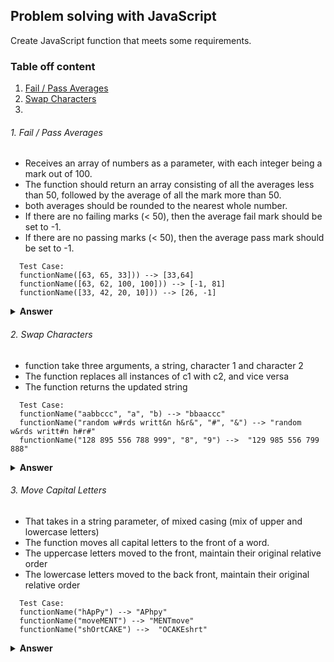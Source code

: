 ## Problem solving with JavaScript

Create JavaScript function that meets some requirements.

### Table off content
  1. [ Fail / Pass Averages](https://github.com/siddique000/JS-problem#1-fail--pass-averages)
  2. [ Swap Characters](https://github.com/siddique000/JS-problem#2-swap-characters)
  3. 

###### 1. Fail / Pass Averages
  
  - Receives an array of numbers as a parameter, with each integer being a mark out of 100.
  - The function should return an array consisting of all the averages less than 50, followed by the average
of all the mark more than 50.
  - both averages should be rounded to the nearest whole number. 
  - If there are no failing marks (< 50), then the average fail mark should be set to -1.
  - If there are no passing marks (< 50), then the average pass mark should be set to -1.

>
      Test Case:
      functionName([63, 65, 33])) --> [33,64] 
      functionName([63, 62, 100, 100])) --> [-1, 81]
      functionName([33, 42, 20, 10])) --> [26, -1]
  
<details><summary><b>Answer</b></summary>

```javaScript
function failPassAverage(arr) {
  const failArr = arr.filter((i) => i < 50);
  const passArr = arr.filter((i) => i >= 50 && i != 0);

  const failAvg =
    failArr.length !== 0
      ? Math.round(failArr.reduce((a, b) => a + b) / failArr.length)
      : -1;
  const passAvg =
    passArr.length !== 0
      ? Math.round(passArr.reduce((a, b) => a + b) / passArr.length)
      : -1;

  return [failAvg, passAvg];
}
```
</details>

###### 2. Swap Characters
  
  - function take three arguments, a string, character 1 and character 2
  - The function replaces all instances of c1 with c2, and vice versa
  - The function returns the updated string
>
      Test Case:
      functionName("aabbccc", "a", "b) --> "bbaaccc" 
      functionName("random w#rds writt&n h&r&", "#", "&") --> "random w&rds writt#n h#r#"
      functionName("128 895 556 788 999", "8", "9") -->  "129 985 556 799 888"
  
<details><summary><b>Answer</b></summary>

```javaScript
function swapCharactersInString(str, c1, c2) {
  let stringArr = str.split("");

  for (let i = 0; i < stringArr.length; i++) {
    if (stringArr[i] === c1) {
      stringArr[i] = c2;
    } else if (stringArr[i] === c2) {
      stringArr[i] = c1;
    }
  }
  return stringArr.join("");
}
```
</details>

###### 3. Move Capital Letters
  
  - That takes in a string parameter, of mixed casing (mix of upper and lowercase letters)
  - The function moves all capital letters to the front of a word.
  - The uppercase letters moved to the front, maintain their original relative order
  - The lowercase letters moved to the back front, maintain their original relative order
>
      Test Case:
      functionName("hApPy") --> "APhpy"
      functionName("moveMENT") --> "MENTmove"
      functionName("shOrtCAKE") -->  "OCAKEshrt"
  
<details><summary><b>Answer</b></summary>

```javaScript
function moveCapitalLetter(str) {
  let cap = "";
  let small = "";
  for (let i = 0; i < str.length; i++) {
    if (str[i] >= "A" && str[i] <= "Z") {
      cap += str[i];
    } else {
      small += str[i];
    }
  }
  return cap + small;
}
```
</details>

